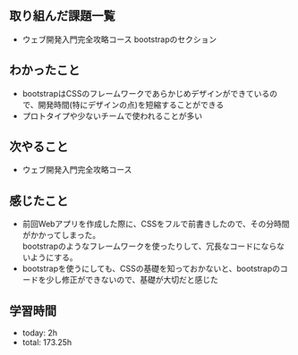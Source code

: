  ##  取り組んだ課題一覧

- ウェブ開発入門完全攻略コース bootstrapのセクション

 ##  わかったこと

- bootstrapはCSSのフレームワークであらかじめデザインができているので、開発時間(特にデザインの点)を短縮することができる
- プロトタイプや少ないチームで使われることが多い

 ##  次やること

- ウェブ開発入門完全攻略コース

 ##  感じたこと

- 前回Webアプリを作成した際に、CSSをフルで前書きしたので、その分時間がかかってしまった。<br>bootstrapのようなフレームワークを使ったりして、冗長なコードにならないようにする。
- bootstrapを使うにしても、CSSの基礎を知っておかないと、bootstrapのコードを少し修正ができないので、基礎が大切だと感じた

 ##  学習時間
- today: 2h
- total: 173.25h